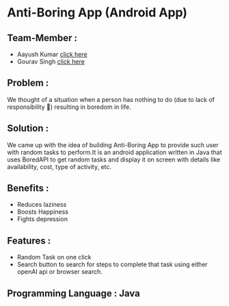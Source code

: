 # Anti-Boring App (Android App)

## Team-Member :
- Aayush Kumar [click here](https://github.com/aayushhk)
- Gourav Singh [click here](https://github.com/infinity-boi)
  
## Problem : 
We thought of a situation when a person has nothing to do (due to lack of responsibility 👀) resulting in boredom in life.

## Solution :
We came up with the idea of building Anti-Boring App to provide such user with random tasks to perform.It is an android
application written in Java that uses BoredAPI to get random tasks and display it on screen with details like availability, cost,
type of activity, etc.

## Benefits : 
- Reduces laziness
- Boosts Happiness
- Fights depression
  
## Features : 
- Random Task on one click
- Search button to search for steps to complete that task using either openAI api or browser search.
  
## Programming Language : Java
